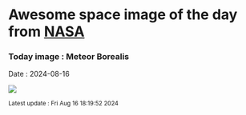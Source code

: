 
# Awesome space image of the day from [NASA](https://api.nasa.gov/)

### Today image : Meteor Borealis
Date : 2024-08-16

![](https://apod.nasa.gov/apod/image/2408/JZ8_3744Dain_1024c.jpg)

<small>Latest update : Fri Aug 16 18:19:52 2024</small>
        